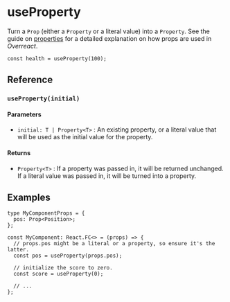 # useProperty

Turn a `Prop` (either a `Property` or a literal value) into a `Property`. See the guide on [properties](../guides/properties) for a detailed explanation on how props are used in _Overreact_.

```tsx
const health = useProperty(100);
```

## Reference

### `useProperty(initial)`

#### Parameters

- `initial: T | Property<T>` : An existing property, or a literal value that will be used as the initial value for the property.

#### Returns

- `Property<T>` : If a property was passed in, it will be returned unchanged. If a literal value was passed in, it will be turned into a property.

## Examples

```tsx
type MyComponentProps = {
  pos: Prop<Position>;
};

const MyComponent: React.FC<> = (props) => {
  // props.pos might be a literal or a property, so ensure it's the latter.
  const pos = useProperty(props.pos);

  // initialize the score to zero.
  const score = useProperty(0);

  // ...
};
```
